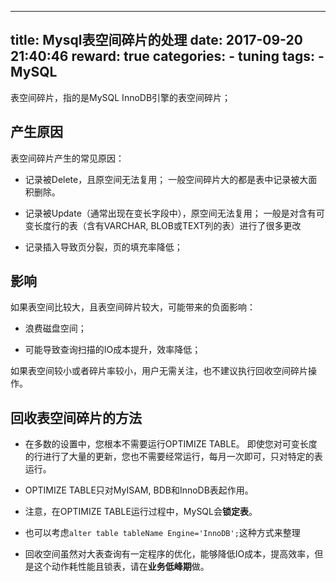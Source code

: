 
---
title: Mysql表空间碎片的处理
date: 2017-09-20 21:40:46
reward: true
categories:
    - tuning
tags: 
    - MySQL
---

表空间碎片，指的是MySQL InnoDB引擎的表空间碎片；

## 产生原因

表空间碎片产生的常见原因：

* 记录被Delete，且原空间无法复用；
    一般空间碎片大的都是表中记录被大面积删除。

* 记录被Update（通常出现在变长字段中），原空间无法复用；
    一般是对含有可变长度行的表（含有VARCHAR, BLOB或TEXT列的表）进行了很多更改

* 记录插入导致页分裂，页的填充率降低；

## 影响

如果表空间比较大，且表空间碎片较大，可能带来的负面影响：

* 浪费磁盘空间；

* 可能导致查询扫描的IO成本提升，效率降低；

如果表空间较小或者碎片率较小，用户无需关注，也不建议执行回收空间碎片操作。

## 回收表空间碎片的方法

* 在多数的设置中，您根本不需要运行OPTIMIZE TABLE。
    即使您对可变长度的行进行了大量的更新，您也不需要经常运行，每月一次即可，只对特定的表运行。
* OPTIMIZE TABLE只对MyISAM, BDB和InnoDB表起作用。
* 注意，在OPTIMIZE TABLE运行过程中，MySQL会**锁定表**。

* 也可以考虑``alter table tableName Engine='InnoDB';``这种方式来整理

* 回收空间虽然对大表查询有一定程序的优化，能够降低IO成本，提高效率，但是这个动作耗性能且锁表，请在**业务低峰期**做。
